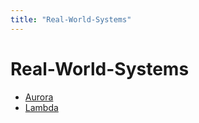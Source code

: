 ```yaml
---
title: "Real-World-Systems"
---
```

# Real-World-Systems

- [Aurora](aurora.md)
- [Lambda](./lambda.md)
